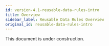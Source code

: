 ```yaml
---
id: version-4.1-reusable-data-rules-intro
title: Overview
sidebar_label: Reusable Data Rules Overview
original_id: reusable-data-rules-intro
---
```

<div style="text-align: justify">

This document is under construction.